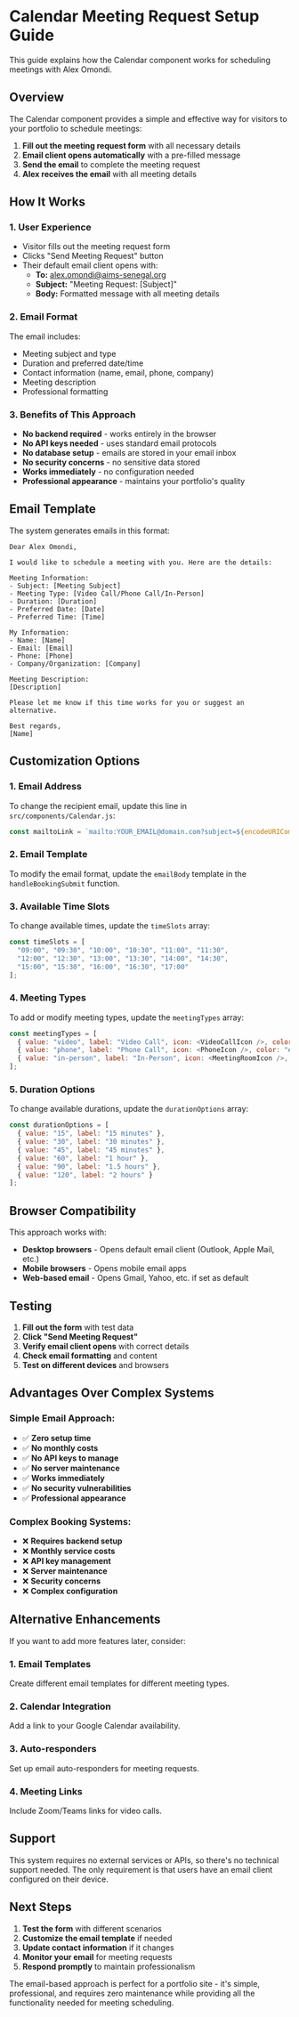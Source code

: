 # Calendar Meeting Request Setup Guide

This guide explains how the Calendar component works for scheduling meetings with Alex Omondi.

## Overview

The Calendar component provides a simple and effective way for visitors to your portfolio to schedule meetings:

1. **Fill out the meeting request form** with all necessary details
2. **Email client opens automatically** with a pre-filled message
3. **Send the email** to complete the meeting request
4. **Alex receives the email** with all meeting details

## How It Works

### 1. User Experience
- Visitor fills out the meeting request form
- Clicks "Send Meeting Request" button
- Their default email client opens with:
  - **To:** alex.omondi@aims-senegal.org
  - **Subject:** "Meeting Request: [Subject]"
  - **Body:** Formatted message with all meeting details

### 2. Email Format
The email includes:
- Meeting subject and type
- Duration and preferred date/time
- Contact information (name, email, phone, company)
- Meeting description
- Professional formatting

### 3. Benefits of This Approach
- **No backend required** - works entirely in the browser
- **No API keys needed** - uses standard email protocols
- **No database setup** - emails are stored in your email inbox
- **No security concerns** - no sensitive data stored
- **Works immediately** - no configuration needed
- **Professional appearance** - maintains your portfolio's quality

## Email Template

The system generates emails in this format:

```
Dear Alex Omondi,

I would like to schedule a meeting with you. Here are the details:

Meeting Information:
- Subject: [Meeting Subject]
- Meeting Type: [Video Call/Phone Call/In-Person]
- Duration: [Duration]
- Preferred Date: [Date]
- Preferred Time: [Time]

My Information:
- Name: [Name]
- Email: [Email]
- Phone: [Phone]
- Company/Organization: [Company]

Meeting Description:
[Description]

Please let me know if this time works for you or suggest an alternative.

Best regards,
[Name]
```

## Customization Options

### 1. Email Address
To change the recipient email, update this line in `src/components/Calendar.js`:
```javascript
const mailtoLink = `mailto:YOUR_EMAIL@domain.com?subject=${encodeURIComponent(emailSubject)}&body=${encodeURIComponent(emailBody)}`;
```

### 2. Email Template
To modify the email format, update the `emailBody` template in the `handleBookingSubmit` function.

### 3. Available Time Slots
To change available times, update the `timeSlots` array:
```javascript
const timeSlots = [
  "09:00", "09:30", "10:00", "10:30", "11:00", "11:30",
  "12:00", "12:30", "13:00", "13:30", "14:00", "14:30",
  "15:00", "15:30", "16:00", "16:30", "17:00"
];
```

### 4. Meeting Types
To add or modify meeting types, update the `meetingTypes` array:
```javascript
const meetingTypes = [
  { value: "video", label: "Video Call", icon: <VideoCallIcon />, color: "#2563eb" },
  { value: "phone", label: "Phone Call", icon: <PhoneIcon />, color: "#10b981" },
  { value: "in-person", label: "In-Person", icon: <MeetingRoomIcon />, color: "#f59e0b" }
];
```

### 5. Duration Options
To change available durations, update the `durationOptions` array:
```javascript
const durationOptions = [
  { value: "15", label: "15 minutes" },
  { value: "30", label: "30 minutes" },
  { value: "45", label: "45 minutes" },
  { value: "60", label: "1 hour" },
  { value: "90", label: "1.5 hours" },
  { value: "120", label: "2 hours" }
];
```

## Browser Compatibility

This approach works with:
- **Desktop browsers** - Opens default email client (Outlook, Apple Mail, etc.)
- **Mobile browsers** - Opens mobile email apps
- **Web-based email** - Opens Gmail, Yahoo, etc. if set as default

## Testing

1. **Fill out the form** with test data
2. **Click "Send Meeting Request"**
3. **Verify email client opens** with correct details
4. **Check email formatting** and content
5. **Test on different devices** and browsers

## Advantages Over Complex Systems

### Simple Email Approach:
- ✅ **Zero setup time**
- ✅ **No monthly costs**
- ✅ **No API keys to manage**
- ✅ **No server maintenance**
- ✅ **Works immediately**
- ✅ **No security vulnerabilities**
- ✅ **Professional appearance**

### Complex Booking Systems:
- ❌ **Requires backend setup**
- ❌ **Monthly service costs**
- ❌ **API key management**
- ❌ **Server maintenance**
- ❌ **Security concerns**
- ❌ **Complex configuration**

## Alternative Enhancements

If you want to add more features later, consider:

### 1. Email Templates
Create different email templates for different meeting types.

### 2. Calendar Integration
Add a link to your Google Calendar availability.

### 3. Auto-responders
Set up email auto-responders for meeting requests.

### 4. Meeting Links
Include Zoom/Teams links for video calls.

## Support

This system requires no external services or APIs, so there's no technical support needed. The only requirement is that users have an email client configured on their device.

## Next Steps

1. **Test the form** with different scenarios
2. **Customize the email template** if needed
3. **Update contact information** if it changes
4. **Monitor your email** for meeting requests
5. **Respond promptly** to maintain professionalism

The email-based approach is perfect for a portfolio site - it's simple, professional, and requires zero maintenance while providing all the functionality needed for meeting scheduling. 